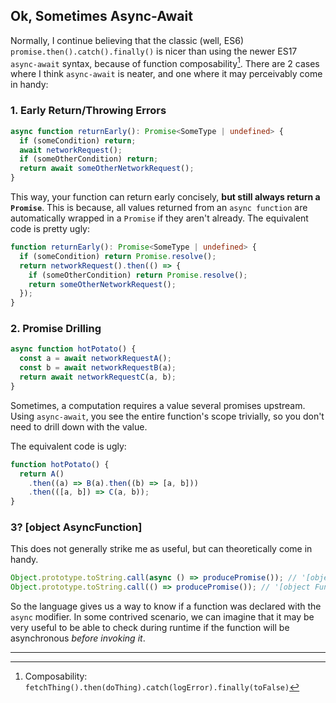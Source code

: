 ## Ok, Sometimes Async-Await

Normally, I continue believing that the classic (well, ES6) `promise.then().catch().finally()` is nicer than using the newer ES17 `async-await` syntax, because of function composability[^1].
There are 2 cases where I think `async-await` is neater, and one where it may perceivably come in handy:

### 1. Early Return/Throwing Errors

```ts
async function returnEarly(): Promise<SomeType | undefined> {
  if (someCondition) return;
  await networkRequest();
  if (someOtherCondition) return;
  return await someOtherNetworkRequest();
}
```

This way, your function can return early concisely, **but still always return a `Promise`**.
This is because, all values returned from an `async function` are automatically wrapped in a `Promise` if they aren't already. The equivalent code is pretty ugly:

```ts
function returnEarly(): Promise<SomeType | undefined> {
  if (someCondition) return Promise.resolve();
  return networkRequest().then(() => {
    if (someOtherCondition) return Promise.resolve();
    return someOtherNetworkRequest();
  });
}
```

### 2. Promise Drilling

```js
async function hotPotato() {
  const a = await networkRequestA();
  const b = await networkRequestB(a);
  return await networkRequestC(a, b);
}
```

Sometimes, a computation requires a value several promises upstream. Using `async-await`, you see the entire function's scope trivially, so you don't need to drill down with the value.

The equivalent code is ugly:

```js
function hotPotato() {
  return A()
    .then((a) => B(a).then((b) => [a, b]))
    .then(([a, b]) => C(a, b));
}
```

### 3? \[object AsyncFunction\]

This does not generally strike me as useful, but can theoretically come in handy.

```ts
Object.prototype.toString.call(async () => producePromise()); // '[object AsyncFunction]'
Object.prototype.toString.call(() => producePromise()); // '[object Function]'
```

So the language gives us a way to know if a function was declared with the `async` modifier.
In some contrived scenario, we can imagine that it may be very useful to be able to check during runtime if the function will be asynchronous _before invoking it_.

---

[^1]: Composability: `fetchThing().then(doThing).catch(logError).finally(toFalse)`
